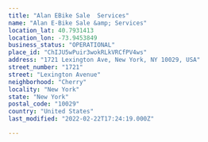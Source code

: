 ```yaml
---
title: "Alan EBike Sale  Services"
name: "Alan E-Bike Sale &amp; Services"
location_lat: 40.7931413
location_lon: -73.9453849
business_status: "OPERATIONAL"
place_id: "ChIJU5wPuir3wokRLkVRCfPV4ws"
address: "1721 Lexington Ave, New York, NY 10029, USA"
street_number: "1721"
street: "Lexington Avenue"
neighborhood: "Cherry"
locality: "New York"
state: "New York"
postal_code: "10029"
country: "United States"
last_modified: "2022-02-22T17:24:19.000Z"

---
```

